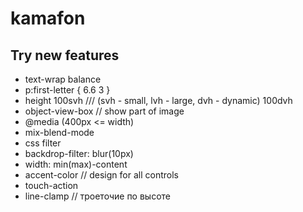 # kamafon

## Try new features
* text-wrap balance
* p:first-letter { 6.6 3 }
* height 100svh  /// (svh - small, lvh - large, dvh - dynamic) 100dvh
* object-view-box // show part of image
* @media (400px <= width)
* mix-blend-mode
* css filter
* backdrop-filter: blur(10px)
* width: min(max)-content
* accent-color // design for all controls
* touch-action
* line-clamp // троеточие по высоте
